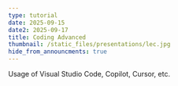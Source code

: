 ```yaml
---
type: tutorial
date: 2025-09-15
date2: 2025-09-17
title: Coding Advanced
thumbnail: /static_files/presentations/lec.jpg
hide_from_announcments: true
---
```

Usage of Visual Studio Code, Copilot, Cursor, etc.